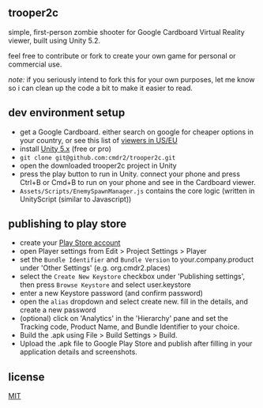 ## trooper2c

simple, first-person zombie shooter for Google Cardboard Virtual Reality viewer, built using Unity 5.2.

feel free to contribute or fork to create your own game for personal or commercial use.

*note:* if you seriously intend to fork this for your own purposes, let me know so i can clean up the code a bit to make it easier to read.

## dev environment setup
* get a Google Cardboard. either search on google for cheaper options in your country, or see this list of [viewers in US/EU](https://www.google.com/get/cardboard/get-cardboard/)
* install [Unity 5.x](https://unity3d.com/get-unity/download) (free or pro)
* `git clone git@github.com:cmdr2/trooper2c.git`
* open the downloaded trooper2c project in Unity
* press the play button to run in Unity. connect your phone and press Ctrl+B or Cmd+B to run on your phone and see in the Cardboard viewer.
* `Assets/Scripts/EnemySpawnManager.js` contains the core logic (written in UnityScript (similar to Javascript))

## publishing to play store
* create your [Play Store account](https://play.google.com/apps/publish/)
* open Player settings from Edit > Project Settings > Player
* set the `Bundle Identifier` and `Bundle Version` to your.company.product under 'Other Settings' (e.g. org.cmdr2.places)
* select the `Create New Keystore` checkbox under 'Publishing settings', then press `Browse Keystore` and select user.keystore
* enter a new Keystore password (and confirm password)
* open the `alias` dropdown and select create new. fill in the details, and create a new password
* (optional) click on 'Analytics' in the 'Hierarchy' pane and set the Tracking code, Product Name, and Bundle Identifier to your choice.
* Build the .apk using File > Build Settings > Build.
* Upload the .apk file to Google Play Store and publish after filling in your application details and screenshots.

## license
[MIT](https://github.com/cmdr2/trooper2c/blob/master/LICENSE)
